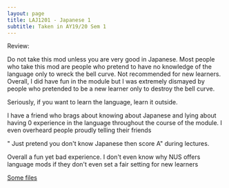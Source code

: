```yaml
---
layout: page
title: LAJ1201 - Japanese 1
subtitle: Taken in AY19/20 Sem 1
---
```


Review:

Do not take this mod unless you are very good in Japanese. Most people who take this mod are people who pretend to have no knowledge of the language only to wreck the bell curve. Not recommended for new learners. Overall, I did have fun in the module but I was extremely dismayed by people who pretended to be a new learner only to destroy the bell curve.

Seriously, if you want to learn the language, learn it outside.

I have a friend who brags about knowing about Japanese and lying about having 0 experience in the language throughout the course of the module. I even overheard people proudly telling their friends

 " Just pretend you don't know Japanese then score A" during lectures.

Overall a fun yet bad experience. I don't even know why NUS offers language mods if they don't even set a fair setting for new learners



[Some files](https://www.dropbox.com/sh/4z34g04hla02zi2/AACRnNwR4icWRSlhQUzXqkh5a?dl=0)